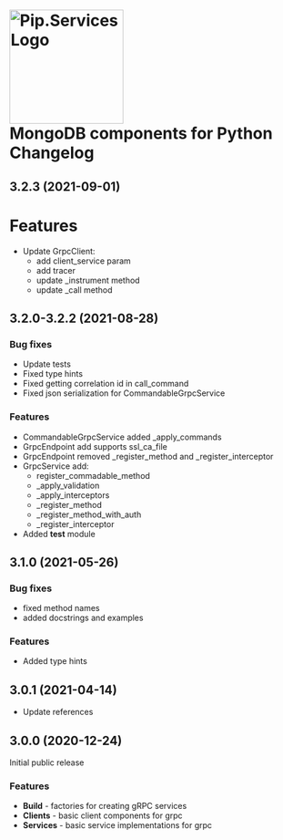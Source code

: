 # <img src="https://uploads-ssl.webflow.com/5ea5d3315186cf5ec60c3ee4/5edf1c94ce4c859f2b188094_logo.svg" alt="Pip.Services Logo" width="200"> <br/> MongoDB components for Python Changelog

## <a name="3.2.3"></a> 3.2.3 (2021-09-01)

# Features
* Update GrpcClient:
    * add client_service param
    * add tracer
    * update _instrument method
    * update _call method

## <a name="3.2.0-3.2.2"></a> 3.2.0-3.2.2 (2021-08-28)

### Bug fixes
* Update tests
* Fixed type hints
* Fixed getting correlation id in call_command
* Fixed json serialization for CommandableGrpcService

### Features
* CommandableGrpcService added _apply_commands
* GrpcEndpoint add supports ssl_ca_file
* GrpcEndpoint removed _register_method and _register_interceptor
* GrpcService add:
    - register_commadable_method
    - _apply_validation
    - _apply_interceptors
    - _register_method
    - _register_method_with_auth
    - _register_interceptor
* Added **test** module


## <a name="3.1.0"></a> 3.1.0 (2021-05-26)

### Bug fixes
* fixed method names
* added docstrings and examples

### Features
* Added type hints


## <a name="3.0.1"></a> 3.0.1 (2021-04-14)
* Update references

## <a name="3.0.0"></a> 3.0.0 (2020-12-24)

Initial public release

### Features
* **Build** - factories for creating gRPC services
* **Clients** -  basic client components for grpc
* **Services** - basic service implementations for grpc